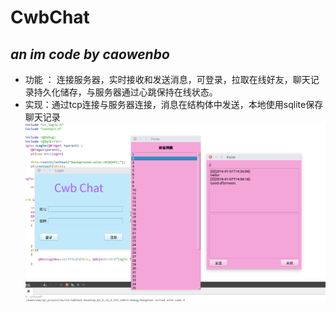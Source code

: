 # CwbChat
*an im code by caowenbo*
---
* 功能 ： 连接服务器，实时接收和发送消息，可登录，拉取在线好友，聊天记录持久化储存，与服务器通过心跳保持在线状态。
* 实现：通过tcp连接与服务器连接，消息在结构体中发送，本地使用sqlite保存聊天记录
![picture](https://github.com/caowenbo2000/CwbChat/blob/master/2020-03-13%2022-00-48%E5%B1%8F%E5%B9%95%E6%88%AA%E5%9B%BE.png)
